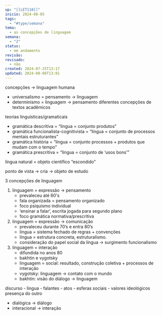 ```yaml
---
up: "[[LET110]]"
inicio: 2024-08-05
tags:
  - "#type/semana"
tema:
  - as concepções de linguagem
semana:
  - "2"
status:
  - em andamento
revisão: 
revisado:
  - não
created: 2024-07-25T13:17
updated: 2024-08-06T13:01
---
```

concepções → linguagem humana
- universalismo = pensamento → linguagem
- determinismo = linguagem → pensamento
diferentes concepções de textos acadêmicos

teorias linguísticas/gramaticais
- gramática descritiva = “língua = conjunto produtos”
- gramática funcionalista-cognitivista = “língua = conjunto de processos mentais estruturantes”
- gramática história = “língua = conjunto processos + produtos que mudam com o tempo”
- gramática prescritiva = “língua = conjunto de ‘usos bons’”

língua natural = objeto científico “escondido”

ponto de vista → cria → objeto de estudo

3 concepções de linguagem
1. linguagem = expressão → pensamento
	- prevaleceu até 60's
	- fala organizada = pensamento organizado
	- foco psiquismo individual
	- ‘ensinar a falar’, escrita jogada para segundo plano
	- foco gramática normativa/prescritiva
1. linguagem = expressão → comunicação
	- prevaleceu durante 70’s e entra 80’s
	- língua = sistema fechado de regras + convenções
	- língua = estrutura concreta, estruturalismo.
	- consideração do papel social da língua → surgimento funcionalismo
1. linguagem = interação
	- difundida no anos 80
	- bakhtin e vygotsky
	- linguagem = social: resultado, construção coletiva + processos de interação
	- vygotsky: linguagem → contato com o mundo
	- bakhtin: visão do diálogo → linguagem

discurso
	- lingua
	- falantes
	- atos
	- esferas sociais
	- valores ideológicos
presença do outro
- dialógica → diálogo
- interacional → interação